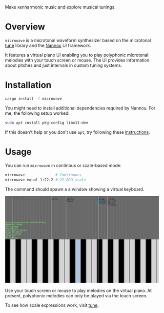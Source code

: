 Make xenharmonic music and explore musical tunings.

# Overview

`microwave` is a microtonal waveform synthesizer based on the microtonal [tune](https://crates.io/crates/tune) library and the [Nannou](https://nannou.cc/) UI framework.

It features a virtual piano UI enabling you to play polyphonic microtonal melodies with your touch screen or mouse. The UI provides information about pitches and just intervals in custom tuning systems.

# Installation

```bash
cargo install -f microwave
```

You might need to install additional dependencies required by Nannou. For me, the following setup worked:

```bash
sudo apt install pkg-config libx11-dev
```

If this doesn't help or you don't use `apt`, try following these [instructions](https://guide.nannou.cc/getting_started/platform-specific_setup.html).

# Usage

You can run `microwave` in continous or scale-based mode:

```bash
microwave              # Continuous
microwave equal 1:22:2 # 22-EDO scale
```

The command should spawn a a window showing a virtual keyboard.

<img src="screenshot.png"/>

Use your touch screen or mouse to play melodies on the virtual piano. At present, polyphonic melodies can only be played via the touch screen.

To see how scale expressions work, visit [tune](https://crates.io/crates/tune).




